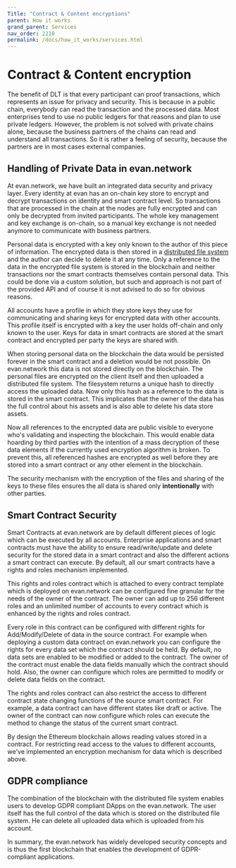 ```yaml
---
Title: "Contract & Content encryptions"
parent: How it works
grand_parent: Services
nav_order: 2210
permalink: /docs/how_it_works/services.html
---
```


# Contract & Content encryption

The benefit of DLT is that every participant can proof transactions, which represents an issue for privacy and security. This is because in a public chain, everybody can read the transaction and the processed data. Most enterprises tend to use no public ledgers for that reasons and plan to use private ledgers. However, the problem is not solved with private chains alone, because the business partners of the chains can read and understand all transactions. So it is rather a feeling of security, because the partners are in most cases external companies.


## Handling of Private Data in evan.network

At evan.network, we have built an integrated data security and privacy layer. Every identity at evan has an on-chain key store to encrypt and decrypt transactions on identity and smart contract level. So transactions that are processed in the chain at the nodes are fully encrypted and can only be decrypted from invited participants. The whole key management and key exchange is on-chain, so a manual key exchange is not needed anymore to communicate with business partners.

Personal data is encrypted with a key only known to the author of this piece of information. The encrypted data is then stored in a [distributed file system](/docs/developers/concepts/ipfs.html) and the author can decide to delete it at any time. Only a reference to the data in the encrypted file system is stored in the blockchain and neither transactions nor the smart contracts themselves contain personal data. This could be done via a custom solution, but such and approach is not part of the provided API and of course it is not advised to do so for obvious reasons.

All accounts have a profile in which they store keys they use for communicating and sharing keys for encrypted data with other accounts. This profile itself is encrypted with a key the user holds off-chain and only known to the user. Keys for data in smart contracts are stored at the smart contract and encrypted per party the keys are shared with.

When storing personal data on the blockchain the data would be persisted forever in the smart contract and a deletion would be not possible. On evan.network this data is not stored directly on the blockchain. The personal files are encrypted on the client itself and then uploaded a distributed file system. The filesystem returns a unique hash to directly access the uploaded data. Now only this hash as a reference to the data is stored in the smart contract. This implicates that the owner of the data has the full control about his assets and is also able to delete his data store assets.

Now all references to the encrypted data are public visible to everyone who's validating and inspecting the blockchain. This would enable data hoarding by third parties with the intention of a mass decryption of these data elements if the currently used encryption algorithm is broken. To prevent this, all referenced hashes are encrypted as well before they are stored into a smart contract or any other element in the blockchain.

The security mechanism with the encryption of the files and sharing of the keys to these files ensures the all data is shared only **intentionally** with other parties.

## Smart Contract Security

Smart Contracts at evan.network are by default different pieces of logic which can be executed by all accounts. Enterprise applications and smart contracts must have the ability to ensure read/write/update and delete security for the stored data in a smart contract and also the different actions a smart contract can execute. By default, all our smart contracts have a rights and roles mechanism implemented.

This rights and roles contract which is attached to every contract template which is deployed on evan.network can be configured fine granular for the needs of the owner of the contract. The owner can add up to 256 different roles and an unlimited number of accounts to every contract which is enhanced by the rights and roles contract.

Every role in this contract can be configured with different rights for Add/Modify/Delete of data in the source contract. For example when deploying a custom data contract on evan.network you can configure the rights for every data set which the contract should be held. By default, no data sets are enabled to be modified or added to the contract. The owner of the contract must enable the data fields manually which the contract should hold. Also, the owner can configure which roles are permitted to modify or delete data fields on the contract.

The rights and roles contract can also restrict the access to different contract state changing functions of the source smart contract. For example, a data contract can have different states like draft or active. The owner of the contract can now configure which roles can execute the method to change the status of the current smart contract.

By design the Ethereum blockchain allows reading values stored in a contract. For restricting read access to the values to different accounts, we've implemented an encryption mechanism for data which is described above.

## GDPR compliance

The combination of the blockchain with the distributed file system enables users to develop GDPR compliant DApps on the evan.network. The user itself has the full control of the data which is stored on the distributed file system. He can delete all uploaded data which is uploaded from his account.

In summary, the evan.network has widely developed security concepts and is thus the first blockchain that enables the development of GDPR-compliant applications.